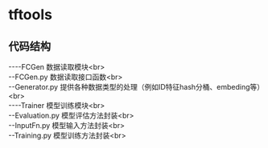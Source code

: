 # tftools

## 代码结构

----FCGen          数据读取模块\<br>  
--FCGen.py       数据读取接口函数\<br>  
--Generator.py   提供各种数据类型的处理（例如ID特征hash分桶、embeding等）\<br>  
----Trainer        模型训练模块\<br>  
--Evaluation.py  模型评估方法封装\<br>  
--InputFn.py     模型输入方法封装\<br>  
--Training.py    模型训练方法封装\<br>  
